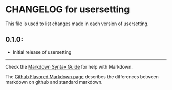 # CHANGELOG for usersetting

This file is used to list changes made in each version of usersetting.

## 0.1.0:

* Initial release of usersetting

- - -
Check the [Markdown Syntax Guide](http://daringfireball.net/projects/markdown/syntax) for help with Markdown.

The [Github Flavored Markdown page](http://github.github.com/github-flavored-markdown/) describes the differences between markdown on github and standard markdown.
